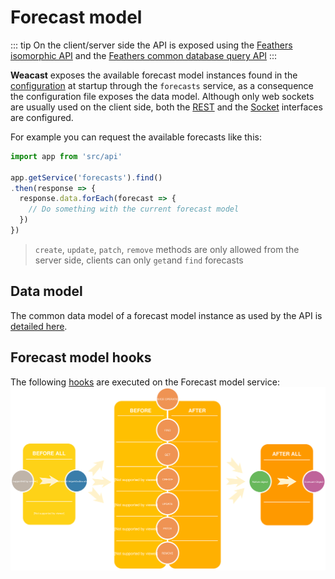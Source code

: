 # Forecast model

::: tip
On the client/server side the API is exposed using the [Feathers isomorphic API](https://docs.feathersjs.com/api/client.html#universal-isomorphic-api) and the [Feathers common database query API](https://docs.feathersjs.com/api/databases/querying.html)
:::

**Weacast** exposes the available forecast model instances found in the [configuration](../guides/basics.md#configuring) at startup through the `forecasts` service, as a consequence the configuration file exposes the data model. Although only web sockets are usually used on the client side, both the [REST](https://docs.feathersjs.com/api/rest.html) and the [Socket](https://docs.feathersjs.com/api/socketio.html) interfaces are configured.

For example you can request the available forecasts like this:
```javascript
import app from 'src/api'

app.getService('forecasts').find()
.then(response => {
  response.data.forEach(forecast => {
    // Do something with the current forecast model
  })
})
```

> `create`, `update`, `patch`, `remove` methods are only allowed from the server side, clients can only `get`and `find` forecasts

## Data model

The common data model of a forecast model instance as used by the API is [detailed here](../architecture/data-model-view.md#forecast-data-model).

## Forecast model hooks

The following [hooks](./hooks.md) are executed on the Forecast model service:
![Forecast hooks](./../assets/forecast-hooks.svg)

